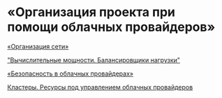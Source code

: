# «Организация проекта при помощи облачных провайдеров»

[«Организация сети»](https://github.com/loginochka/cloud-project/blob/main/h-1/README.md)

["Вычислительные мощности. Балансировщики нагрузки"](https://github.com/loginochka/cloud-project/blob/main/h-2/README.md)

[«Безопасность в облачных провайдерах»](https://github.com/loginochka/cloud-project/blob/main/h-3/README.md)

[Кластеры. Ресурсы под управлением облачных провайдеров](https://github.com/loginochka/cloud-project/blob/main/h-4/README.md)